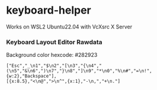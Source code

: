 # keyboard-helper

Works on WSL2 Ubuntu22.04 with VcXsrc X Server

### Keyboard Layout Editor Rawdata

Background color hexcode: #282923

```
["Esc","_\n1","$\n2","[\n3","{\n4","(\n5","&\n6",")\n7","}\n8","]\n9","*\n0","%\n#","=\n!",{w:2},"Backspace"],
[{x:8.5},"<\n@",">\n^",{x:1},"-\n,","+\n."]
```
